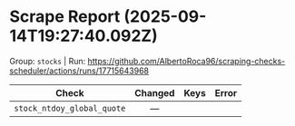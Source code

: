 # Scrape Report (2025-09-14T19:27:40.092Z)

Group: `stocks`  |  Run: https://github.com/AlbertoRoca96/scraping-checks-scheduler/actions/runs/17715643968

| Check | Changed | Keys | Error |
|---|:---:|:--|:--|
| `stock_ntdoy_global_quote` | — |  |  |
